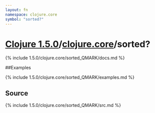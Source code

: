 ```yaml
---
layout: fn
namespace: clojure.core
symbol: "sorted?"
---
```


# [Clojure 1.5.0](../../)/[clojure.core](../)/sorted?

{% include 1.5.0/clojure.core/sorted_QMARK/docs.md %}

##Examples

{% include 1.5.0/clojure.core/sorted_QMARK/examples.md %}
## Source
{% include 1.5.0/clojure.core/sorted_QMARK/src.md %}

